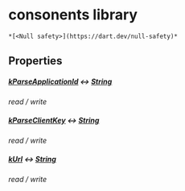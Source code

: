 


# consonents library






    *[<Null safety>](https://dart.dev/null-safety)*









## Properties

##### [kParseApplicationId](../consonents/kParseApplicationId.md) &#8596; [String](https://api.flutter.dev/flutter/dart-core/String-class.html)



   
_read / write_



##### [kParseClientKey](../consonents/kParseClientKey.md) &#8596; [String](https://api.flutter.dev/flutter/dart-core/String-class.html)



   
_read / write_



##### [kUrl](../consonents/kUrl.md) &#8596; [String](https://api.flutter.dev/flutter/dart-core/String-class.html)



   
_read / write_












